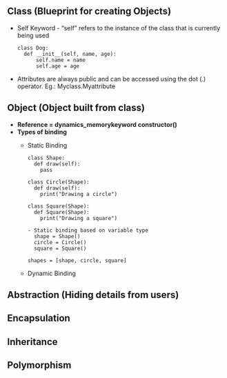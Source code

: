 ## Class (Blueprint for creating Objects)
- Self Keyword - “self” refers to the instance of the class that is currently being used

      class Dog:
        def __init__(self, name, age):
            self.name = name
            self.age = age
- Attributes are always public and can be accessed using the dot (.) operator. Eg.: Myclass.Myattribute

## Object (Object built from class)
- **Reference = dynamics_memorykeyword constructor()**
- **Types of binding**
  - Static Binding
  
        class Shape:
          def draw(self):
            pass
    
        class Circle(Shape):
          def draw(self):
            print("Drawing a circle")
    
        class Square(Shape):
          def Square(Shape):
            print("Drawing a square")
    
        - Static binding based on variable type
          shape = Shape()
          circle = Circle()
          square = Square()

        shapes = [shape, circle, square]
    
  - Dynamic Binding

## Abstraction (Hiding details from users)
## Encapsulation
## Inheritance
## Polymorphism
